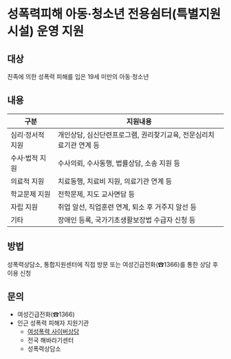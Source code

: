 # 성폭력피해 아동·청소년 전용쉼터(특별지원시설) 운영 지원

## 대상
친족에 의한 성폭력 피해를 입은 19세 미만의 아동·청소년

## 내용

| 구분          | 지원내용                                       |
|---------------|------------------------------------------------|
| 심리·정서적 지원 | 개인상담, 심신단련프로그램, 권리찾기교육, 전문심리치료기관 연계 등 |
| 수사·법적 지원   | 수사의뢰, 수사동행, 법률상담, 소송 지원 등                         |
| 의료적 지원     | 치료동행, 치료비 지원, 의료기관 연계 등                             |
| 학교문제 지원    | 전학문제, 지도 교사면담 등                                         |
| 자립 지원       | 취업 알선, 직업훈련 연계, 퇴소 후 거주지 알선 등                    |
| 기타           | 장애인 등록, 국가기초생활보장법 수급자 신청 등                       |

## 방법
성폭력상담소, 통합지원센터에 직접 방문 또는 여성긴급전화(☎1366)를 통한 상담 후 이용 신청

## 문의
- 여성긴급전화(☎1366)
- 인근 성폭력 피해자 지원기관
  - [여성폭력 사이버상담](http://www.women1366.kr)
  - 전국 해바라기센터        
  - 성폭력상담소
